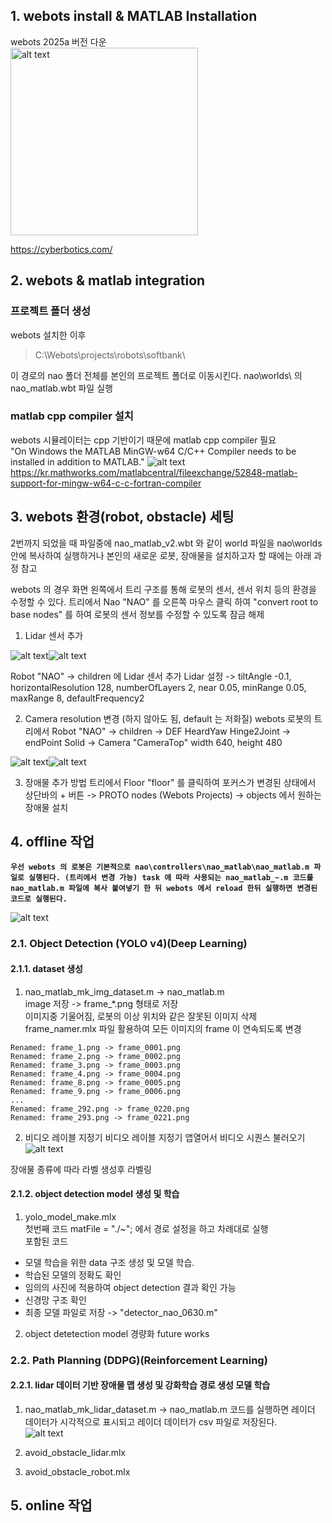 ## 1. webots install & MATLAB Installation
webots 2025a 버전 다운  
<img src="./resource/readme/image2.png" alt="alt text" width="300"/>

https://cyberbotics.com/

## 2. webots & matlab integration
### 프로젝트 폴더 생성
webots 설치한 이후
>C:\Webots\projects\robots\softbank\  

이 경로의 nao 폴더 전체를 본인의 프로젝트 폴더로 이동시킨다.
nao\worlds\ 의 nao_matlab.wbt 파일 실행

### matlab cpp compiler 설치
webots 시뮬레이터는 cpp 기반이기 때문에 matlab cpp compiler 필요  
"On Windows the MATLAB MinGW-w64 C/C++ Compiler needs to be installed in addition to MATLAB."
![alt text](./resource/readme/image.png)
https://kr.mathworks.com/matlabcentral/fileexchange/52848-matlab-support-for-mingw-w64-c-c-fortran-compiler

## 3. webots 환경(robot, obstacle) 세팅
2번까지 되었을 때 파일중에 nao_matlab_v2.wbt 와 같이 world 파일을 nao\worlds 안에 복사하여 실행하거나 본인의 새로운 로봇, 장애물을 설치하고자 할 때에는 아래 과정 참고

webots 의 경우 화면 왼쪽에서 트리 구조를 통해 로봇의 센서, 센서 위치 등의 환경을 수정할 수 있다.
트리에서 Nao "NAO" 를 오른쪽 마우스 클릭 하여 "convert root to base nodes" 를 하여 로봇의 센서 정보를 수정할 수 있도록 잠금 해제  

1. Lidar 센서 추가

![alt text](./resource/readme/image3.png)![alt text](./resource/readme/image4.png)

Robot "NAO" -> children 에 Lidar 센서 추가
Lidar 설정 -> tiltAngle -0.1, horizontalResolution 128, numberOfLayers 2, near 0.05, minRange 0.05, maxRange 8, defaultFrequency2


2. Camera resolution 변경 (하지 않아도 됨, default 는 저화질)
webots 로봇의 트리에서
Robot "NAO" -> children -> DEF HeardYaw Hinge2Joint -> endPoint Solid -> Camera "CameraTop" 
width 640, height 480

![alt text](./resource/readme/image7.png)![alt text](./resource/readme/image4.png)

3. 장애물 추가 방법
트리에서 Floor "floor" 를 클릭하여 포커스가 변경된 상태에서 상단바의 + 버튼 -> PROTO nodes (Webots Projects) ->  objects 에서 원하는 장애물 설치

## 4. offline 작업
**``우선 webots 의 로봇은 기본적으로 nao\controllers\nao_matlab\nao_matlab.m 파일로 실행된다. (트리에서 변경 가능)
task 에 따라 사용되는 nao_matlab_~.m 코드를 nao_matlab.m 파일에 복사 붙여넣기 한 뒤 webots 에서 reload 한뒤 실행하면 변경된 코드로 실행된다.``**

![alt text](./resource/readme/image5.png)

### 2.1. Object Detection (YOLO v4)(Deep Learning)
#### 2.1.1. dataset 생성
1. nao_matlab_mk_img_dataset.m -> nao_matlab.m  
image 저장 -> frame_*.png 형태로 저장  
이미지중 기울어짐, 로봇의 이상 위치와 같은 잘못된 이미지 삭제  
frame_namer.mlx 파일 활용하여 모든 이미지의 frame 이 연속되도록 변경  
```
Renamed: frame_1.png -> frame_0001.png
Renamed: frame_2.png -> frame_0002.png
Renamed: frame_3.png -> frame_0003.png
Renamed: frame_4.png -> frame_0004.png
Renamed: frame_8.png -> frame_0005.png
Renamed: frame_9.png -> frame_0006.png
...
Renamed: frame_292.png -> frame_0220.png
Renamed: frame_293.png -> frame_0221.png
```

2. 비디오 레이블 지정기
비디오 레이블 지정기 앱열어서 비디오 시퀀스 불러오기  
![alt text](./resource/readme/image6.png)  

장애물 종류에 따라 라벨 생성후 라벨링  

#### 2.1.2. object detection model 생성 및 학습
1. yolo_model_make.mlx  
첫번째 코드 matFile = "./~"; 에서 경로 설정을 하고 차례대로 실행  
포함된 코드  
- 모델 학습을 위한 data 구조 생성 및 모델 학습.
- 학습된 모델의 정확도 확인
- 임의의 사진에 적용하여 object detection 결과 확인 가능
- 신경망 구조 확인
- 최종 모델 파일로 저장 -> "detector_nao_0630.m"

2. object detetection model 경량화
future works

### 2.2. Path Planning (DDPG)(Reinforcement Learning)

#### 2.2.1. lidar 데이터 기반 장애물 맵 생성 및 강화학습 경로 생성 모델 학습

1. nao_matlab_mk_lidar_dataset.m -> nao_matlab.m
코드를 실행하면 레이더 데이터가 시각적으로 표시되고 레이더 데이터가 csv 파일로 저장된다.  
![alt text](./resource/readme/image8.png)  

2. avoid_obstacle_lidar.mlx


3. avoid_obstacle_robot.mlx

## 5. online 작업
